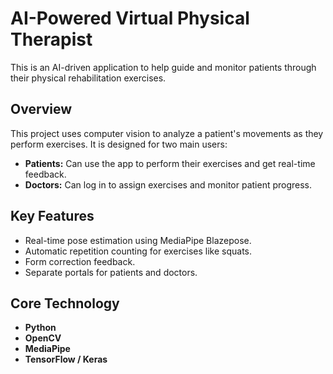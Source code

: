 # AI-Powered Virtual Physical Therapist

This is an AI-driven application to help guide and monitor patients through their physical rehabilitation exercises.

## Overview

This project uses computer vision to analyze a patient's movements as they perform exercises. It is designed for two main users:

* **Patients:** Can use the app to perform their exercises and get real-time feedback.
* **Doctors:** Can log in to assign exercises and monitor patient progress.

## Key Features

* Real-time pose estimation using MediaPipe Blazepose.
* Automatic repetition counting for exercises like squats.
* Form correction feedback.
* Separate portals for patients and doctors.

## Core Technology

* **Python**
* **OpenCV**
* **MediaPipe**
* **TensorFlow / Keras**

